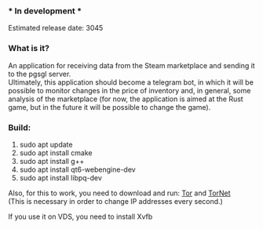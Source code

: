 ### \* In development \*
Estimated release date: 3045

### What is it?
An application for receiving data from the Steam marketplace and sending it to the pgsgl server.  
Ultimately, this application should become a telegram bot, in which it will be possible to monitor changes in the price of inventory and, in general, some analysis of the marketplace (for now, the application is aimed at the Rust game, but in the future it will be possible to change the game).

### Build:  
1. sudo apt update
2. sudo apt install cmake
3. sudo apt install g++
4. sudo apt install qt6-webengine-dev
5. sudo apt install libpq-dev

Also, for this to work, you need to download and run: [Tor](https://community.torproject.org/onion-services/setup/install/) and [TorNet](https://github.com/ByteBreach/tornet)  
(This is necessary in order to change IP addresses every second.)  

If you use it on VDS, you need to install Xvfb
